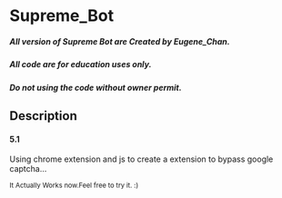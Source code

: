 <h1>Supreme_Bot</h1>
<h5>All version of Supreme Bot are Created by Eugene_Chan. </h5>
<h5>All code are for education uses only.</h5>
<h5>Do not using the code without owner permit.</h5>

<h2>Description</h2>
<h4>5.1</h4>
  <p>Using chrome extension and js to create a extension to bypass google captcha...</p>
  <small>It Actually Works now.Feel free to try it. :)</small>
